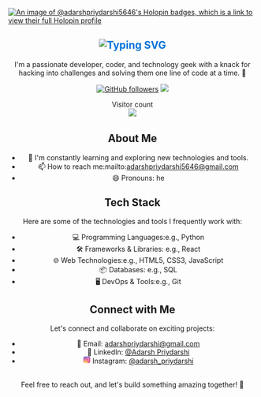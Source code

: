 [![An image of @adarshpriydarshi5646's Holopin badges, which is a link to view their full Holopin profile](https://holopin.me/adarshpriydarshi5646)](https://holopin.io/@adarshpriydarshi5646)
<div align="center">
<h2 style="text-align: center; color: #0074D9;">
  <img src="https://readme-typing-svg.demolab.com?font=Fira+Code&pause=1000&color=86D0DF&random=false&width=435&lines=Hello%2C+I'm+Adarsh+Priydarshi+👋" alt="Typing SVG" />
</h2>

I'm a passionate developer, coder, and technology geek with a knack for hacking into challenges and solving them one line of code at a time. 🚀

[![GitHub followers](https://img.shields.io/github/followers/yourusername?label=Follow&style=social)](https://github.com/adarsh-priydarshi-5646)
<a href="https://www.instagram.com/adarsh__priydarshi/profilecard/?igsh=MTJueDFxN3E1YWo2MQ%3D%3D"><img src="https://img.shields.io/badge/Instagram-Follow%20@Adarsh_Priydarshi-E1306C"/></a>
<br/>

<p align="center"> 
  Visitor count<br>
  <img src="https://profile-counter.glitch.me/adarsh-priydarshi-5646/count.svg"/>
</p>








## About Me

- 🌱 I'm constantly learning and exploring new technologies and tools.
- 📫 How to reach me:mailto:adarshpriydarshi5646@gmail.com
- 😄 Pronouns: he

## Tech Stack

Here are some of the technologies and tools I frequently work with:

- 💻 Programming Languages:e.g., Python
- 🛠️ Frameworks & Libraries: e.g., React
- 🌐 Web Technologies:e.g., HTML5, CSS3, JavaScript
- 📦 Databases: e.g., SQL
- 🖥️ DevOps & Tools:e.g., Git

## Connect with Me

Let's connect and collaborate on exciting projects:

- 📧 Email: [adarshpriydarshi@gmail.com](mailto:adarshpriydarshi5646@gmail.com)
- 💼 LinkedIn: [@Adarsh Priydarshi](https://www.linkedin.com/in/adarsh-priydarshi-536430316/)
- <img src="https://github.com/AryanVBW/AryanVBW/blob/main/Instagram.png" height="15"> Instagram: [@adarsh_priydarshi](https://www.instagram.com/adarsh__priydarshi/profilecard/?igsh=MTJueDFxN3E1YWo2MQ%3D%3D)
<br>
Feel free to reach out, and let's build something amazing together! 🚀

